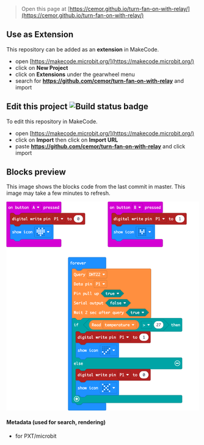 
> Open this page at [https://cemor.github.io/turn-fan-on-with-relay/](https://cemor.github.io/turn-fan-on-with-relay/)

## Use as Extension

This repository can be added as an **extension** in MakeCode.

* open [https://makecode.microbit.org/](https://makecode.microbit.org/)
* click on **New Project**
* click on **Extensions** under the gearwheel menu
* search for **https://github.com/cemor/turn-fan-on-with-relay** and import

## Edit this project ![Build status badge](https://github.com/cemor/turn-fan-on-with-relay/workflows/MakeCode/badge.svg)

To edit this repository in MakeCode.

* open [https://makecode.microbit.org/](https://makecode.microbit.org/)
* click on **Import** then click on **Import URL**
* paste **https://github.com/cemor/turn-fan-on-with-relay** and click import

## Blocks preview

This image shows the blocks code from the last commit in master.
This image may take a few minutes to refresh.

![A rendered view of the blocks](https://github.com/cemor/turn-fan-on-with-relay/raw/master/.github/makecode/blocks.png)

#### Metadata (used for search, rendering)

* for PXT/microbit
<script src="https://makecode.com/gh-pages-embed.js"></script><script>makeCodeRender("{{ site.makecode.home_url }}", "{{ site.github.owner_name }}/{{ site.github.repository_name }}");</script>
